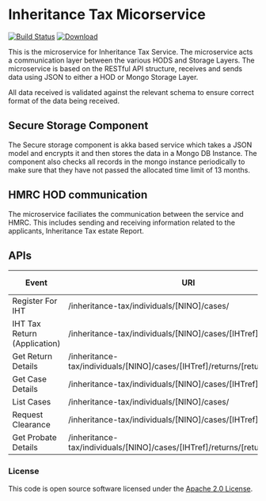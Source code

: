 # Inheritance Tax Micorservice

[![Build Status](https://travis-ci.org/hmrc/iht.svg?branch=master)](https://travis-ci.org/hmrc/iht) [![Download](https://api.bintray.com/packages/hmrc/releases/iht/images/download.svg)](https://bintray.com/hmrc/releases/iht/_latestVersion)

This is the microservice for Inheritance Tax Service. The microservice acts a communication layer between the various HODS and Storage Layers. The microservice is based on the RESTful API structure, receives and sends data using JSON to either a HOD or Mongo Storage Layer.

All data received is validated against the relevant schema to ensure correct format of the data being received.

## Secure Storage Component

The Secure storage component is akka based service which takes a JSON model and encrypts it and then stores the data in a Mongo DB Instance. The component also checks all records in the mongo instance periodically to make sure that they have not passed the allocated time limit of 13 months.

## HMRC HOD communication

The microservice faciliates the communication between the service and HMRC. This includes sending and receiving information related to the applicants, Inheritance Tax estate Report.

## APIs

| Event | URI | HTTP METHOD | Request Body | Response Body |
|---|---|---|---|---|
| Register For IHT | /inheritance-tax/individuals/[NINO]/cases/ | POST | YES | YES |
| IHT Tax Return (Application) | /inheritance-tax/individuals/[NINO]/cases/[IHTref]/returns | POST | YES | YES |
| Get Return Details | /inheritance-tax/individuals/[NINO]/cases/[IHTref]/returns/[returnId] | GET | NO | YES |
| Get Case Details | /inheritance-tax/individuals/[NINO]/cases/[IHTref] | GET | NO | YES |
| List Cases | /inheritance-tax/individuals/[NINO]/cases/ | GET | NO | YES |
| Request Clearance | /inheritance-tax/individuals/[NINO]/cases/[IHTref]/clearance | POST | YES | YES |
| Get Probate Details | /inheritance-tax/individuals/[NINO]/cases/[IHTref]/returns/[returnId]/probate | GET |	NO |	YES |

### License

This code is open source software licensed under the [Apache 2.0 License]("http://www.apache.org/licenses/LICENSE-2.0.html").
